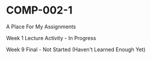 # COMP-002-1
A Place For My Assignments





Week 1 Lecture Activity - In Progress

Week 9 Final - Not Started (Haven't Learned Enough Yet)
